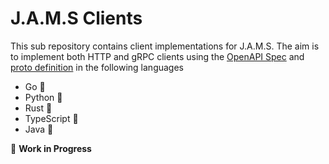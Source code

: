 # J.A.M.S Clients

This sub repository contains client implementations for J.A.M.S. The aim is to 
implement both HTTP and gRPC clients using the [OpenAPI Spec](https://github.com/gagansingh894/jams-rs/blob/main/openapi.yml) and [proto definition](https://github.com/gagansingh894/jams-rs/blob/main/jams-serve/proto/api/v1/jams.proto)
in the following languages

- Go 🚧
- Python 🚧
- Rust 🚧
- TypeScript 🚧
- Java 🚧

🚧 **Work in Progress**